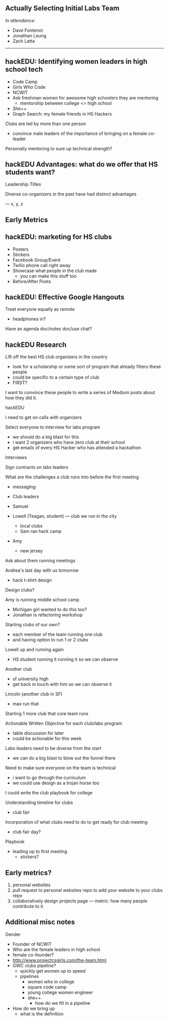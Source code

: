 ## Actually Selecting Initial Labs Team

_In attendance:_

- Dave Fontenot
- Jonathan Leung
- Zach Latta

-------------------------------------------------------------------------------

## hackEDU: Identifying women leaders in high school tech

- Code Camp
- Girls Who Code
- NCWIT
- Ask freshman women for awesome high schoolers they are mentoring
  - mentorship between college <> high school
- She++
- Graph Search: my female friends in HS Hackers

Clubs are led by more than one person

- convince male leaders of the importance of bringing on a female co-leader

Personally mentoring to sure up technical strength?

## hackEDU Advantages: what do we offer that HS students want?

Leadership Titles

Diverse co-organizers in the past have had distinct advantages

— x, y, z

## Early Metrics

## hackEDU: marketing for HS clubs

- Posters
- Stickers
- Facebook Group/Event
- Twilio phone call right away
- Showcase what people in the club made
  - you can make this stuff too
- Before/After Posts

## hackEDU: Effective Google Hangouts

Treat everyone equally as remote

- headphones in?

Have an agenda doc/notes doc/use chat?

## hackEDU Research

Lift off the best HS club organizers in the country

- look for a scholarship or some sort of program that already filters these
  people
- could be specific to a certain type of club
- FIRST?

I want to convince these people to write a series of Medium posts about how they
did it.

hackEDU

I need to get on calls with organizers

Select everyone to interview for labs program

- we should do a big blast for this
- i want 2 organizers who have zero club at their school
- get emails of every HS Hacker who has attended a hackathon

Interviews

Sign contracts on labs leaders

What are the challenges a club runs into before the first meeting

- messaging:

- Club leaders
- Samuel
- Lowell (Teagan, student) — club we run in the city
  - local clubs
  - Sam ran hack camp
- Amy
  - new jersey

Ask about them running meetings

Andrea's last day with us tomorrow

- hack t-shirt design

Design clubs?

Amy is running middle school camp

- Michigan girl wanted to do this too?
- Jonathan is refactoring workshop

Starting clubs of our own?
- each member of the team running one club
- and having option to run 1 or 2 clubs

Lowell up and running again
- HS student running it running it so we can observe

Another club
- sf university high
- get back in touch with him so we can observe it

Lincoln (another club in SF)

- max run that

Starting 1 more club that core team runs

Actionable Written Objective for each club/labs program

- table discussion for later
- could be actionable for this week

Labs leaders need to be diverse from the start

- we can do a big blast to blow out the funnel there

Need to make sure everyone on the team is technical
- i want to go through the curriculum
- we could use design as a trojan horse too

I could write the club playbook for college

Understanding timeline for clubs

- club fair

Incorporation of what clubs need to do to get ready for club meeting

- club fair day?

Playbook

- leading up to first meeting
  - stickers?

## Early metrics?

1. personal websites
2. pull request to personal websites repo to add your website to your clubs repo
3. collaboratively design projects page — metric: how many people contribute to
   it

## Additional misc notes

Gender

- Founder of NCWIT
- Who are the female leaders in high school
- female co-founder?
- http://www.projectcsgirls.com/the-team.html
- GWC clubs pipeline?
  - quickly get women up to speed
  - pipelines
    - women who in college
    - square code camp
    - young college women engineer
    - she++
      - how do we fill in a pipeline
- How do we bring up
  - what is the definition 
